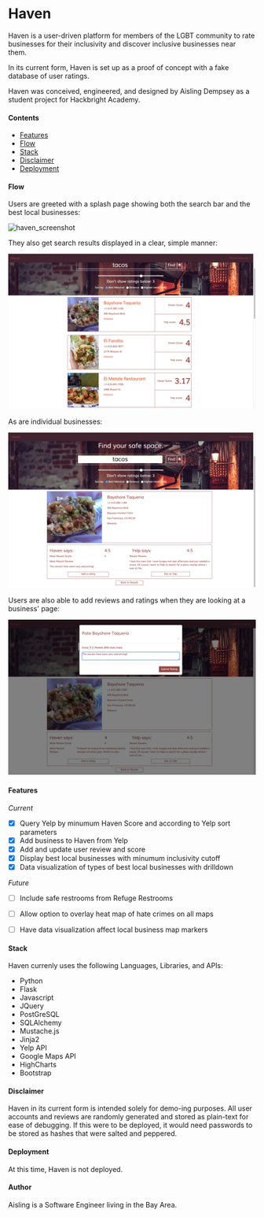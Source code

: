 # Haven

Haven is a user-driven platform for members of the LGBT community to 
rate businesses for their inclusivity and discover inclusive businesses 
near them.

In its current form, Haven is set up as a proof of concept with a fake 
database of user ratings. 

Haven was conceived, engineered, and designed by Aisling Dempsey as a 
student project for Hackbright Academy.

#### Contents
- [Features](#features)
- [Flow](#flow)
- [Stack](#stack)
- [Disclaimer](#disclaimer)
- [Deployment](#deployment)

#### Flow
Users are greeted with a splash page showing both the search bar 
and the best local businesses:

![haven_screenshot](static/images/readme-splash.png)

They also get search results displayed in a clear, simple manner:

![haven_screenshot](static/images/readme-query.png)

As are individual businesses:

![haven_screenshot](static/images/readme-business.png)

Users are also able to add reviews and ratings when they are looking at a business' page:

![haven_screenshot](static/images/readme-review.png)


#### Features
*Current*
- [x] Query Yelp by minumum Haven Score and according to Yelp sort parameters
- [x] Add business to Haven from Yelp
- [x] Add and update user review and score
- [x] Display best local businesses with minumum inclusivity cutoff
- [x] Data visualization of types of best local businesses with drilldown

*Future*
- [ ] Include safe restrooms from Refuge Restrooms
- [ ] Allow option to overlay heat map of hate crimes on all maps
- [ ] Have data visualization affect local business map markers
 

#### Stack
Haven currenly uses the following Languages, Libraries, and APIs:
-  Python
-  Flask
-  Javascript
-  JQuery
-  PostGreSQL
-  SQLAlchemy
-  Mustache.js
-  Jinja2
-  Yelp API
-  Google Maps API
-  HighCharts
-  Bootstrap

#### Disclaimer
Haven in its current form is intended solely for demo-ing purposes. 
All user accounts and reviews are randomly generated and stored as 
plain-text for ease of debugging. If this were to be deployed, it would 
need passwords to be stored as hashes that were salted and peppered.

#### Deployment
At this time, Haven is not deployed.

#### Author
Aisling is a Software Engineer living in the Bay Area.

